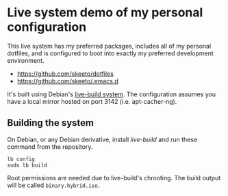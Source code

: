 # Live system demo of my personal configuration

This live system has my preferred packages, includes all of my
personal dotfiles, and is configured to boot into exactly my preferred
development environment.

 * https://github.com/skeeto/dotfiles
 * https://github.com/skeeto/.emacs.d

It's built using Debian's
[live-build system](http://live.debian.net/). The configuration
assumes you have a local mirror hosted on port 3142 (i.e.
apt-cacher-ng).

## Building the system

On Debian, or any Debian derivative, install *live-build* and run
these command from the repository.

    lb config
    sudo lb build

Root permissions are needed due to live-build's chrooting. The build
output will be called `binary.hybrid.iso`.
